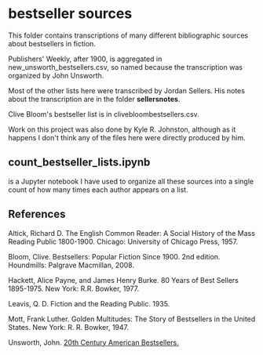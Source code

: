 bestseller sources
==================

This folder contains transcriptions of many different bibliographic sources about bestsellers in fiction.

Publishers' Weekly, after 1900, is aggregated in new_unsworth_bestsellers.csv, so named because the transcription was organized by John Unsworth.

Most of the other lists here were transcribed by Jordan Sellers. His notes about the transcription are in the folder **sellersnotes**.

Clive Bloom's bestseller list is in clivebloombestsellers.csv.

Work on this project was also done by Kyle R. Johnston, although as it happens I don't think any of the files here were directly produced by him.

count_bestseller_lists.ipynb
----------------------------

is a Jupyter notebook I have used to organize all these sources into a single count of how many times each author appears on a list.

References
----------

Altick, Richard D. The English Common Reader: A Social History of the Mass Reading Public 1800-1900. Chicago: University of Chicago Press, 1957.

Bloom, Clive. Bestsellers: Popular Fiction Since 1900. 2nd edition. Houndmills: Palgrave Macmillan, 2008.

Hackett, Alice Payne, and James Henry Burke. 80 Years of Best Sellers 1895-1975. New York: R.R. Bowker, 1977.

Leavis, Q. D. Fiction and the Reading Public. 1935.

Mott, Frank Luther. Golden Multitudes: The Story of Bestsellers in the United States. New York: R. R. Bowker, 1947.

Unsworth, John. [20th Century American Bestsellers.](http://bestsellers.lib.virginia.edu)